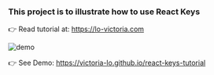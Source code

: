 ### This project is to illustrate how to use React Keys

👉 Read tutorial at: https://lo-victoria.com

<img src="https://cdn.hashnode.com/res/hashnode/image/upload/v1598988192522/8kCzUo9Bf.gif" alt="demo"/>

👉 See Demo: https://victoria-lo.github.io/react-keys-tutorial
